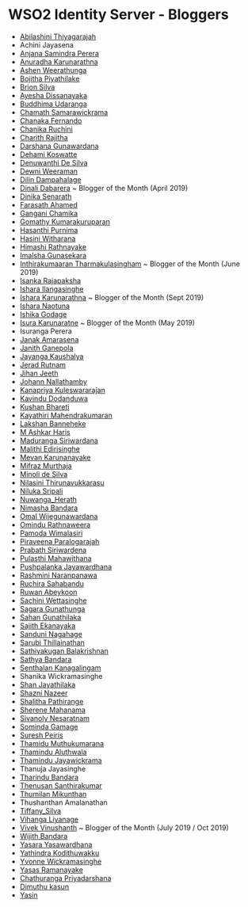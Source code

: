 # WSO2 Identity Server - Bloggers

* [Abilashini Thiyagarajah](https://medium.com/@abilashini)
* Achini Jayasena
* [Anjana Samindra Perera](https://anjanasamindraperera.medium.com)
* [Anuradha Karunarathna](https://anuradha-15.medium.com/)
* [Ashen Weerathunga](https://ashenweerathunga.medium.com)
* [Bojitha Piyathilake](https://medium.com/@bojithapiyathilake)
* [Brion Silva](https://medium.com/@brionmario)
* [Ayesha Dissanayaka](https://medium.com/@ayshsandu)
* [Buddhima Udaranga](https://medium.com/@buddhimau)
* [Chamath Samarawickrama](https://medium.com/@htamahc)
* [Chanaka Fernando](https://medium.com/@chanakaudaya)
* [Chanika Ruchini](https://chanikaruchini-16.medium.com)
* [Charith Rajitha](https://medium.com/@rajithacharith)
* [Darshana Gunawardana](https://darray.wordpress.com/)
* [Dehami Koswatte](https://medium.com/@deshankoswatte)
* [Denuwanthi De Silva](https://denuwanthi.wordpress.com/)
* [Dewni Weeraman](https://dewni-matheesha.medium.com/)
* [Dilin Dampahalage](https://medium.com/@dilinlalindradampahalage)
* [Dinali Dabarera](https://medium.com/@gdrdabarera) ~ Blogger of the Month (April 2019)
* [Dinika Senarath](https://medium.com/@dinika-15)
* [Farasath Ahamed](https://medium.com/@farasath)
* [Gangani Chamika](https://medium.com/@ganganichamika)
* [Gomathy Kumarakuruparan](https://medium.com/@gomathy)
* [Hasanthi Purnima](https://medium.com/@hasanthipurnimadissanayake)
* [Hasini Witharana](https://medium.com/@hasiniwitharana)
* [Himashi Rathnayake](https://himashirathnayake.medium.com/)
* [Imalsha Gunasekara](https://imalsha-sg.medium.com/)
* [Inthirakumaaran Tharmakulasingham](https://medium.com/@inthiraj1994) ~ Blogger of the Month (June 2019)
* [Isanka Rajapaksha](https://is-rajapaksha.medium.com)
* [Ishara Ilangasinghe](https://medium.com/@isharailanga)
* [Ishara Karunarathna](https://medium.com/@isharaaruna) ~ Blogger of the Month (Sept 2019)
* [Ishara Naotuna](https://medium.com/@fishfaceishi)
* [Ishika Godage](https://medium.com/@ishikagodage)
* [Isura Karunaratne](https://medium.com/@isurakarunaratne) ~ Blogger of the Month (May 2019)
* Isuranga Perera
* [Janak Amarasena](https://medium.com/@janakda)
* [Janith Ganepola](https://janithgan.medium.com)
* [Jayanga Kaushalya](https://medium.com/@jayanga)
* [Jerad Rutnam](https://medium.com/@jeradrutnam)
* [Jihan Jeeth](https://jihanjeeth.medium.com)
* [Johann Nallathamby](https://medium.com/@johann-nallathamby)
* [Kanapriya Kuleswararajan](http://kkanapriya.blogspot.com/)
* [Kavindu Dodanduwa](https://medium.com/@kavindudodanduwa)
* [Kushan Bhareti](https://medium.com/@kushanbhareti)
* [Kayathiri Mahendrakumaran](https://kayathiri.medium.com/)
* [Lakshan Banneheke](https://medium.com/@lakshan-banneheke)
* [M Ashkar Haris](https://mashkarharis.medium.com/)
* [Maduranga Siriwardana](https://medium.com/@maduranga.siriwardena)
* [Malithi Edirisinghe](http://malithiedirisinghe.blogspot.com)
* [Mevan Karunanayake](https://medium.com/@mevan.karu)
* [Mifraz Murthaja](https://mifrazmurthaja.medium.com)
* [Minoli de Silva](https://minoli-desilva.medium.com)
* [Nilasini Thirunavukkarasu](https://medium.com/@nilasini)
* [Niluka Sripali](https://medium.com/@niluka)
* [Nuwanga_Herath](https://nuwangaherath.medium.com/)
* [Nimasha Bandara](https://medium.com/@NimashaBandara)
* [Omal Wijegunawardana](https://medium.com/@omalwijegunawardana)
* [Omindu Rathnaweera](https://medium.com/@omindu)
* [Pamoda Wimalasiri](https://medium.com/@pamodaaw)
* [Piraveena Paralogarajah](https://medium.com/@piraveenaparalogarajah)
* [Prabath Siriwardena](http://blog.facilelogin.com)
* [Pulasthi Mahawithana](https://medium.com/@pulasthi7)
* [Pushpalanka Jayawardhana](https://medium.com/@Pushpalanka)
* [Rashmini Naranpanawa](https://rashmini.medium.com/)
* [Ruchira Sahabandu](https://medium.com/@ruchira.sahabandu)
* [Ruwan Abeykoon](https://medium.com/@ruwanta)
* [Sachini Wettasinghe](https://medium.com/@swettasinghe23)
* [Sagara Gunathunga](https://medium.com/@sagarag)
* [Sahan Gunathilaka](https://medium.com/@sahangunathilaka)
* [Sajith Ekanayaka](https://medium.com/@sajithekanayaka)
* [Sanduni Nagahage](https://medium.com/@sandunin )
* [Sarubi Thillainathan](https://medium.com/@stsarut)
* [Sathiyakugan Balakrishnan](https://medium.com/@sathiyakugan) 
* [Sathya Bandara](https://medium.com/@technospace) 
* [Senthalan Kanagalingam](https://medium.com/@senthalan)
* Shanika Wickramasinghe
* [Shan Jayathilaka](https://medium.com/@shanchathusanda)
* [Shazni Nazeer](https://medium.com/@mshazninazeer)
* [Shalitha Pathirange](https://medium.com/@Shaaali)
* [Sherene Mahanama](https://medium.com/@Sher_M/)
* [Sivanoly Nesaratnam](https://nsivanoly.medium.com/)
* [Sominda Gamage](https://medium.com/@somindagamage)
* [Suresh Peiris](https://medium.com/@TSMPeiris)
* [Thamidu Muthukumarana](https://thamidurm.medium.com)
* [Thamindu Aluthwala](https://thamindur.medium.com/)
* [Thamindu Jayawickrama](https://thamindudilshan.medium.com/)
* Thanuja Jayasinghe
* [Tharindu Bandara](https://medium.com/identity-unlocked)
* [Thenusan Santhirakumar](https://medium.com/@sthenusan)
* [Thumilan Mikunthan](https://medium.com/@thumilan)
* Thushanthan Amalanathan
* [Tiffany_Silva](https://medium.com/@tiffany.silva)
* [Vihanga Liyanage](https://everything1know.wordpress.com)
* [Vivek Vinushanth](https://medium.com/@vivekc.16) ~ Blogger of the Month (July 2019 / Oct 2019)
* [Wijith Bandara](https://medium.com/@wijithbandara)
* [Yasara Yasawardhana](https://yasarayasawardhana.medium.com/)
* [Yathindra Kodithuwakku](https://yathindra.medium.com/)
* [Yvonne Wickramasinghe](https://medium.com/@yvonne.wicks)
* [Yasas Ramanayake](https://yasasramanayaka.medium.com/)
* [Chathuranga Priyadarshana](https://chathurangapriyadarshana.medium.com/)
* [Dimuthu kasun](https://dimuthuk.medium.com/)
* [Yasin](https://www.yasint.dev/)

